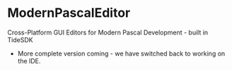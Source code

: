 # ModernPascalEditor
Cross-Platform GUI Editors for Modern Pascal Development - built in TideSDK

* More complete version coming - we have switched back to working on the IDE.
